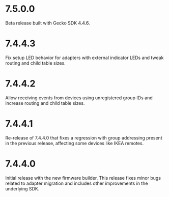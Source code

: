 # 7.5.0.0
Beta release built with Gecko SDK 4.4.6.

# 7.4.4.3
Fix setup LED behavior for adapters with external indicator LEDs and tweak routing and child table sizes.

# 7.4.4.2
Allow receiving events from devices using unregistered group IDs and increase routing and child table sizes.

# 7.4.4.1
Re-release of 7.4.4.0 that fixes a regression with group addressing present in the previous release, affecting some devices like IKEA remotes.

# 7.4.4.0
Initial release with the new firmware builder. This release fixes minor bugs related to adapter migration and includes other improvements in the underlying SDK.

